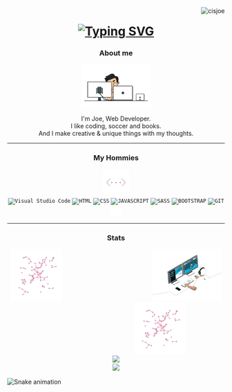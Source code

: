<div align="center">
</div>


<img align="right" src="https://visitor-badge.laobi.icu/badge?page_id=cisjoe&right_color=transparent&left_color=transparent" alt="cisjoe">

<h1 align="center">
<a href="https://git.io/typing-svg">
  <img src="https://readme-typing-svg.demolab.com?font=Unbounded&size=26&duration=3300&pause=200&color=D93A7C&center=true&vCenter=true&width=500&lines=Hey+dude!;Make+yourself+at+home+%3C3" alt="Typing SVG" />
  </a>
  <!-- old clr 950101 -->
</h1>

<div align="center">
  <h3>About me</h3>
  <img src="media/wguy.gif" height="100px"/>
</div>

<!-- <img src="/imgs/geometric.gif" height="300px"/> -->

<p align="center" >
  I'm Joe, Web Developer.
  <br>
  I like coding, soccer and books.
  <br>
  And I make creative & unique things with my thoughts. 
</p>

---

<div align="center">
  <h3> My Hommies</h3>
  <img src="media/anglebr.gif" height="60px"/>
</div>

<div align="center">
  <code><img title="Visual Studio Code" height="25" src="https://cdn.jsdelivr.net/gh/devicons/devicon/icons/vscode/vscode-original.svg"></code>
  <code><img title="HTML" height="25" src="https://cdn.jsdelivr.net/gh/devicons/devicon/icons/html5/html5-original.svg"></code>
  <code><img title="CSS" height="25" src="https://cdn.jsdelivr.net/gh/devicons/devicon/icons/css3/css3-original.svg"></code>
  <code><img title="JAVASCRIPT" height="25" src="https://cdn.jsdelivr.net/gh/devicons/devicon/icons/javascript/javascript-original.svg"></code>
  <code><img title="SASS" height="25" src="https://cdn.jsdelivr.net/gh/devicons/devicon/icons/sass/sass-original.svg"></code>
  <code><img title="BOOTSTRAP" height="25" src="https://cdn.jsdelivr.net/gh/devicons/devicon/icons/bootstrap/bootstrap-original.svg"></code>
  <code><img title="GIT" height="25" src="https://cdn.jsdelivr.net/gh/devicons/devicon/icons/git/git-original.svg"></code>
  <code><img title="GITHUB" height="25" src="media/github.svg"></code>
</div>

---

<div align="center">
  <h3>Stats</h3>
</div>

<div align="center">
  <img src="media/clr_geometric.gif" height="120px"/>
  <img src="media/transparent.png" width="200px" height="1px"/> 
  <img src="media/hguy.gif" height="120px"/>
  <img src="media/transparent.png" width="200px" height="1px"/>
  <img src="media/clr_geometric.gif" height="120px"/>
</div>

<div align="center">
  <a href="https://github.com/cisjoe/">
      <img width=325  src="https://github-readme-stats.vercel.app/api/top-langs/?username=cisjoe&hide=c%23,powershell,Mathematica,Ruby,Objective-C,Objective-C%2b%2b,Cuda&title_color=D93A7C&text_color=ffffff&icon_color=61dafb&bg_color=0D1117&langs_count=8&layout=compact&border_color=61dafb&hide_border=true" />
  </a>
</div>

<div align="center">
   <img src="https://github-readme-stats.vercel.app/api?username=cisjoe&show_icons=true&theme=radical&bg_color=0D1117&hide_border=true"  width=400  ></img>
</div>

![Snake animation](https://github.com/cisjoe/cisjoe/blob/output/github-contribution-grid-snake.svg)





